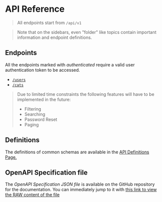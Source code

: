 # API Reference

> All endpoints start from `/api/v1`

> Note that on the sidebars, even "folder" like topics contain important information and endpoint definitions.

## Endpoints
All the endpoints marked with *authenticated* require a valid user authentication token to be accessed.
- [`/users`](API-Users.md)
- [`/cats`](API-Cats.md)

> Due to limited time constraints the following features will have to be implemented in the future:
> - Filtering
> - Searching
> - Password Reset
> - Paging

## Definitions
The definitions of common schemas are available in the [API Definitions Page.](API-Definitions.md)

## OpenAPI Specification file
The *OpenAPI Specification JSON file* is available on the GitHub repository for the documentation. You can immediately jump 
to it with [this link to view the RAW content of the file](https://raw.githubusercontent.com/C4lopsitta/cat-docs/refs/heads/main/cat-php-api_openapi.json)

